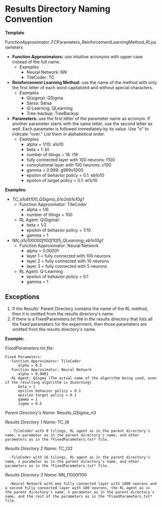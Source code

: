 
# Results Directory Naming Convention

**Template**

FunctionApproximator_FCParameters_ReinforcementLearningMethod_RLparameters

- **Function Approximators:** use intuitive acronyms with upper case instead of the full name.
   - *Examples*
      - Neural Network: NN
      - TileCoder: TC
- **Reinforcement Learning Method:** use the name of the method with only the first letter of each word capitalized and without special characters.
   - *Examples*
      - Q(sigma): QSigma
      - Sarsa: Sarsa
      - Q-Learning: QLearning
      - Tree-backup: TreeBackup
- **Parameters:** use the first letter of the parameter name as acronym. If another parameter starts with the same letter, use the second letter as well. Each parameter is followed immediately by its value. Use "o" to indicate "over." List them in alphabetical order.
   - *Examples*
      - alpha = 1/10: a1o10
      - beta = 1: b1
      - number of tilings = 16: t16
      - fully connected layer with 100 neurons: f100
      - convolutional layer with 100 neurons: c100
      - gamma = 0.999: g999o1000
      - epsilon of behavior policy = 0.1: eb1o10
      - epsilon of target policy = 0.1: et1o10
      
**Examples:**
- *TC_a1o6t100_QSigma_b1o2eb1o10g1* 
   - Function Approximator: TileCoder
      - alpha = 1/6
      - number of tilings = 100
   - RL Agent: Q(Sigma):
      - beta = 1/2
      - epsilon of behavior policy = 1/10
      - gamma = 1
- *NN_a1o100000f100f10f5_QLearning_eb1o10g1*
   - Function Approximator: Neural Network
      - alpha = 0.00001
      - layer 1 = fully connected with 100 neurons
      - layer 2 = fully connected with 10 neurons
      - layer 3 = fully connected with 5 neurons
  - RL Agent: Q-Learning
      - epsilon of behavior policy = 0.1
      - gamma = 1

## Exceptions

1. If the Results' Parent Directory contains the name of the RL method, then it is omitted from the results directory's name.
2. If there is a FixedParameters.txt file in the results directory that lists all the fixed parameters for the experiment, then those parameters are omitted from the results directory's name.

**Example:**

*FixedParameters.txt file:*
```
Fixed Parameters:
   Function Approximator: TileCoder
      alpha = 0.5
   Function Approximator: Neural Network
      alpha = 0.0001
   RL Agent: QSigma (The actual name of the algorithm being used, even if the resulting algorithm is QLearning)
      beta = 1
      epsilon behavior policy = 0.1
      epsilon target policy = 0.1
      gamma = 1
      sigma = 0.5
```

*Parent Directory's Name:* Results_QSigma_n3

   *Results Directory 1 Name:* TC_t8
   
      - TileCoder with 8 tilings, RL agent as in the parent directory's name, n parameter as in the parent directory's name, and other parameters as in the *FixedParameters.txt* file.
      
   *Results Directory 2 Name:* TC_t32
   
      -TileCoder with 16 tilings, RL agent as in the parent directory's name, n parameter as in the parent directory's name, and other parameters as in the *FixedParameters.txt* file.
      
   *Results Directory 3 Name:* NN_f1000f100
   
      -Neural Network with one fully connected layer with 1000 neurons and a second fully connected layer with 100 neurons, the RL agent as in the parent directory's name, n parameter as in the parent directory's name, and the rest of the parameters as in the *FixedParameters.txt* file.
